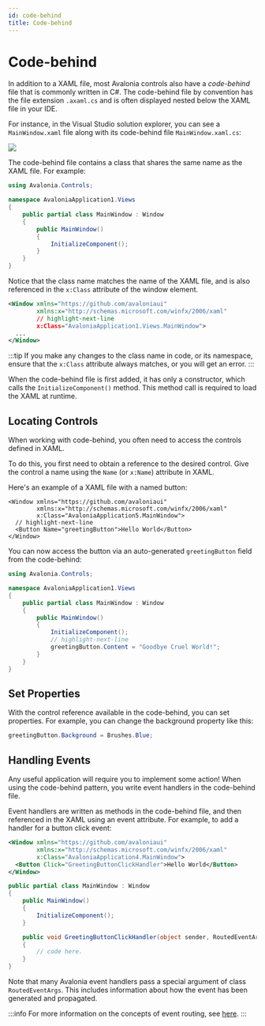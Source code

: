 ```yaml
---
id: code-behind
title: Code-behind
---
```


# Code-behind

In addition to a XAML file, most Avalonia controls also have a _code-behind_ file that is commonly written in C#. The code-behind file by convention has the file extension `.axaml.cs` and is often displayed nested below the XAML file in your IDE.

For instance, in the Visual Studio solution explorer, you can see a `MainWindow.xaml` file along with its code-behind file `MainWindow.xaml.cs`:

![](/img/gitbook-import/assets/codebehind-vs.png)

The code-behind file contains a class that shares the same name as the XAML file. For example:

```csharp title='MainWindow.axaml.cs'
using Avalonia.Controls;

namespace AvaloniaApplication1.Views
{
    public partial class MainWindow : Window
    {
        public MainWindow()
        {
            InitializeComponent();
        }
    }
}
```

Notice that the class name matches the name of the XAML file, and is also referenced in the `x:Class` attribute of the window element.

```xml title='MainWindow.axaml'
<Window xmlns="https://github.com/avaloniaui"
        xmlns:x="http://schemas.microsoft.com/winfx/2006/xaml"
        // highlight-next-line
        x:Class="AvaloniaApplication1.Views.MainWindow">
  ...
</Window>
```

:::tip
If you make any changes to the class name in code, or its namespace, ensure that the  `x:Class` attribute always matches, or you will get an error.
:::

When the code-behind file is first added, it has only a constructor, which calls the  `InitializeComponent()` method. This method call is required to load the XAML at runtime.

## Locating Controls

When working with code-behind, you often need to access the controls defined in XAML.

To do this, you first need to obtain a reference to the desired control. Give the control a name using the `Name` (or `x:Name`) attribute in XAML.

Here's an example of a XAML file with a named button:

```markup
<Window xmlns="https://github.com/avaloniaui"
        xmlns:x="http://schemas.microsoft.com/winfx/2006/xaml"
        x:Class="AvaloniaApplication5.MainWindow">
  // highlight-next-line
  <Button Name="greetingButton">Hello World</Button>
</Window>
```

You can now access the button via an auto-generated `greetingButton` field from the code-behind:

```csharp title='MainWindow.axaml.cs'
using Avalonia.Controls;

namespace AvaloniaApplication1.Views
{
    public partial class MainWindow : Window
    {
        public MainWindow()
        {
            InitializeComponent();
            // highlight-next-line
            greetingButton.Content = "Goodbye Cruel World!";
        }
    }
}
```

## Set Properties

With the control reference available in the code-behind, you can set properties. For example, you can change the background property like this:

```csharp
greetingButton.Background = Brushes.Blue;
```

## Handling Events

Any useful application will require you to implement some action! When using the code-behind pattern, you write event handlers in the code-behind file.

Event handlers are written as methods in the code-behind file, and then referenced in the XAML using an event attribute. For example, to add a handler for a button click event:

```xml title='MainWindow.axaml'
<Window xmlns="https://github.com/avaloniaui"
        xmlns:x="http://schemas.microsoft.com/winfx/2006/xaml"
        x:Class="AvaloniaApplication4.MainWindow">
  <Button Click="GreetingButtonClickHandler">Hello World</Button>
</Window>
```

```csharp title='MainWindow.axaml.cs'
public partial class MainWindow : Window
{
    public MainWindow()
    {
        InitializeComponent();
    }

    public void GreetingButtonClickHandler(object sender, RoutedEventArgs e)
    {
        // code here.
    }
}
```

Note that many Avalonia event handlers pass a special argument of class `RoutedEventArgs`. This includes information about how the event has been generated and propagated.

:::info
For more information on the concepts of event routing, see [here](../../concepts/input/routed-events.md).
:::
